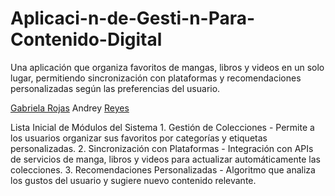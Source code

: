 # Aplicaci-n-de-Gesti-n-Para-Contenido-Digital
Una aplicación que organiza favoritos de mangas, libros y videos en un solo lugar, permitiendo sincronización con plataformas y recomendaciones personalizadas según las preferencias del usuario.

[Gabriela Rojas](https://github.com/gabrielarojas05)
Andrey [Reyes](https://github.com/epicgoku)

Lista Inicial de Módulos del Sistema
	1.	Gestión de Colecciones - Permite a los usuarios organizar sus favoritos por categorías y etiquetas personalizadas.
	2.	Sincronización con Plataformas - Integración con APIs de servicios de manga, libros y videos para actualizar automáticamente las colecciones.
	3.	Recomendaciones Personalizadas - Algoritmo que analiza los gustos del usuario y sugiere nuevo contenido relevante.

